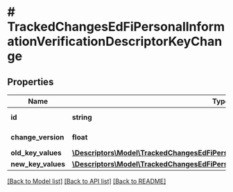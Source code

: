 # # TrackedChangesEdFiPersonalInformationVerificationDescriptorKeyChange

## Properties

Name | Type | Description | Notes
------------ | ------------- | ------------- | -------------
**id** | **string** | Resource identifier | [optional]
**change_version** | **float** | Change version | [optional]
**old_key_values** | [**\Descriptors\Model\TrackedChangesEdFiPersonalInformationVerificationDescriptorKey**](TrackedChangesEdFiPersonalInformationVerificationDescriptorKey.md) |  | [optional]
**new_key_values** | [**\Descriptors\Model\TrackedChangesEdFiPersonalInformationVerificationDescriptorKey**](TrackedChangesEdFiPersonalInformationVerificationDescriptorKey.md) |  | [optional]

[[Back to Model list]](../../README.md#models) [[Back to API list]](../../README.md#endpoints) [[Back to README]](../../README.md)
